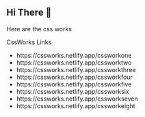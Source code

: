 <h2>Hi There 👋</h2> 

<p> 
  Here are the css works
</p>

<p>
  CssWorks Links
</p>

<ul>
  <li>https://cssworks.netlify.app/cssworkone</li>
  <li>https://cssworks.netlify.app/cssworktwo</li>
  <li>https://cssworks.netlify.app/cssworkthree</li>
  <li>https://cssworks.netlify.app/cssworkfour</li>
  <li>https://cssworks.netlify.app/cssworkfive</li>
  <li>https://cssworks.netlify.app/cssworksix</li>
  <li>https://cssworks.netlify.app/cssworkseven</li>
  <li>https://cssworks.netlify.app/cssworkeight</li>
</ul>
